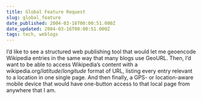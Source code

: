 ```yaml
---
title: Global Feature Request
slug: global_feature
date_published: 2004-03-16T00:00:51.000Z
date_updated: 2004-03-16T00:00:51.000Z
tags: tech, weblogs
---
```


I’d like to see a structured web publishing tool that would let me geoencode Wikipedia entries in the same way that many blogs use GeoURL. Then, I’d want to be able to access Wikipedia’s content with a wikipedia.org/*latitude*/*longitude* format of URL, listing every entry relevant to a location in one single page. And then finally, a GPS- or location-aware mobile device that would have one-button access to that local page from anywhere that I am.
